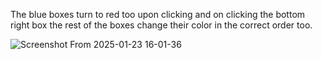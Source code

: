 The blue boxes turn to red too upon clicking and on clicking the bottom right box the rest of the boxes change their color in the correct order too.

![Screenshot From 2025-01-23 16-01-36](https://github.com/user-attachments/assets/1525ef8e-a04a-4dd1-a922-7284acda583b)
